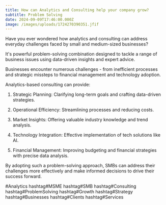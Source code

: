 ```yaml
---
title: How can Analytics and Consulting help your company grow?
subtitle: Problem Solving
date: 2024-09-09T17:46:00.000Z
image: /images/uploads/1724270390351.jfif
---
```

Have you ever wondered how analytics and consulting can address everyday challenges faced by small and medium-sized businesses? 

It's powerful problem-solving combination designed to tackle a range of business issues using data-driven insights and expert advice.

Businesses encounter numerous challenges - from inefficient processes and strategic missteps to financial management and technology adoption. 

Analytics-based consulting can provide:

1. Strategic Planning: Clarifying long-term goals and crafting data-driven strategies.

2. Operational Efficiency: Streamlining processes and reducing costs.

3. Market Insights: Offering valuable industry knowledge and trend analysis.

4. Technology Integration: Effective implementation of tech solutions like AI.

5. Financial Management: Improving budgeting and financial strategies with precise data analysis.



By adopting such a problem-solving approach, SMBs can address their challenges more effectively and make informed decisions to drive their success forward.





\#Analytics hashtag#MSME hashtag#SMB hashtag#Consulting hashtag#ProblemSolving hashtag#Growth hashtag#Strategy hashtag#Businesses hashtag#Clients hashtag#Services
